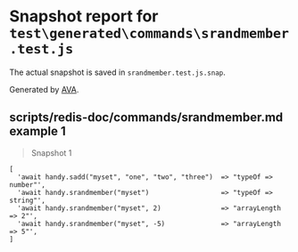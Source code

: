 # Snapshot report for `test\generated\commands\srandmember.test.js`

The actual snapshot is saved in `srandmember.test.js.snap`.

Generated by [AVA](https://ava.li).

## scripts/redis-doc/commands/srandmember.md example 1

> Snapshot 1

    [
      'await handy.sadd("myset", "one", "two", "three")  => "typeOf => number"',
      'await handy.srandmember("myset")                  => "typeOf => string"',
      'await handy.srandmember("myset", 2)               => "arrayLength => 2"',
      'await handy.srandmember("myset", -5)              => "arrayLength => 5"',
    ]
